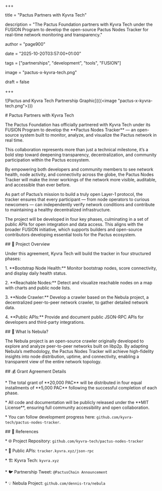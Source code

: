 +++

title = "Pactus Partners with Kyvra Tech"

description = "The Pactus Foundation partners with Kyvra Tech under the FUSION Program to develop the open-source Pactus Nodes Tracker for real-time network monitoring and transparency."

author = "page900"

date = "2025-10-20T03:57:00+01:00"

tags = ["partnerships", "development", "tools", "FUSION"]

image = "pactus-x-kyvra-tech.png"

draft = false

+++



!\[Pactus and Kyvra Tech Partnership Graphic]({{<image "pactus-x-kyvra-tech.png">}})



\# Pactus Partners with Kyvra Tech



The Pactus Foundation has officially partnered with Kyvra Tech under its FUSION Program to develop the \*\*Pactus Nodes Tracker\*\* — an open-source system built to monitor, analyze, and visualize the Pactus network in real time.



This collaboration represents more than just a technical milestone, it’s a bold step toward deepening transparency, decentralization, and community participation within the Pactus ecosystem.



By empowering both developers and community members to see network health, node activity, and connectivity across the globe, the Pactus Nodes Tracker will make the inner workings of the network more visible, auditable, and accessible than ever before.



As part of Pactus’s mission to build a truly open Layer-1 protocol, the tracker ensures that every participant — from node operators to curious newcomers — can independently verify network conditions and contribute to maintaining a healthy decentralized infrastructure.



The project will be developed in four key phases, culminating in a set of public APIs for open integration and data access. This aligns with the broader FUSION initiative, which supports builders and open-source contributors developing essential tools for the Pactus ecosystem.



\## 🧭 Project Overview



Under this agreement, Kyvra Tech will build the tracker in four structured phases:



1\.  \*\*Bootstrap Node Health:\*\* Monitor bootstrap nodes, score connectivity, and display daily health status.

2\.  \*\*Reachable Nodes:\*\* Detect and visualize reachable nodes on a map with charts and public node lists.

3\.  \*\*Node Crawler:\*\* Develop a crawler based on the Nebula project, a decentralized peer-to-peer network crawler, to gather detailed network data.

4\.  \*\*Public APIs:\*\* Provide and document public JSON-RPC APIs for developers and third-party integrations.



\## 🧩 What Is Nebula?



The Nebula project is an open-source crawler originally developed to explore and analyze peer-to-peer networks built on libp2p. By adapting Nebula’s methodology, the Pactus Nodes Tracker will achieve high-fidelity insights into node distribution, uptime, and connectivity, enabling a transparent view of the entire network topology.



\## 💰 Grant Agreement Details



\* The total grant of \*\*20,000 PAC\*\* will be distributed in four equal installments of \*\*5,000 PAC\*\* following the successful completion of each phase.

\* All code and documentation will be publicly released under the \*\*MIT License\*\*, ensuring full community accessibility and open collaboration.

\* You can follow development progress here: `github.com/kyvra-tech/pactus-nodes-tracker`.



\## 🔗 References



\* 🌐 Project Repository: `github.com/kyvra-tech/pactus-nodes-tracker`

\* 🧭 Public APIs: `tracker.kyvra.xyz/json-rpc`

\* 🏗️ Kyvra Tech: `kyvra.xyz`

\* 🐦 Partnership Tweet: `@PactusChain Announcement`

\* 💡 Nebula Project: `github.com/dennis-tra/nebula`

